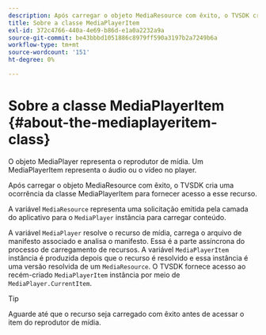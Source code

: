 ```yaml
---
description: Após carregar o objeto MediaResource com êxito, o TVSDK cria uma ocorrência da classe MediaPlayerItem para fornecer acesso a esse recurso.
title: Sobre a classe MediaPlayerItem
exl-id: 372c4766-440a-4e69-b86d-e1a0a2232a9a
source-git-commit: be43bbbd1051886c8979ff590a3197b2a7249b6a
workflow-type: tm+mt
source-wordcount: '151'
ht-degree: 0%

---
```


# Sobre a classe MediaPlayerItem {#about-the-mediaplayeritem-class}

O objeto MediaPlayer representa o reprodutor de mídia. Um MediaPlayerItem representa o áudio ou o vídeo no player.

Após carregar o objeto MediaResource com êxito, o TVSDK cria uma ocorrência da classe MediaPlayerItem para fornecer acesso a esse recurso.

A variável `MediaResource` representa uma solicitação emitida pela camada do aplicativo para o `MediaPlayer` instância para carregar conteúdo.

A variável `MediaPlayer` resolve o recurso de mídia, carrega o arquivo de manifesto associado e analisa o manifesto. Essa é a parte assíncrona do processo de carregamento de recursos. A variável `MediaPlayerItem` instância é produzida depois que o recurso é resolvido e essa instância é uma versão resolvida de um `MediaResource`. O TVSDK fornece acesso ao recém-criado `MediaPlayerItem` instância por meio de `MediaPlayer.CurrentItem`.

>[!TIP]
>
>Aguarde até que o recurso seja carregado com êxito antes de acessar o item do reprodutor de mídia.
